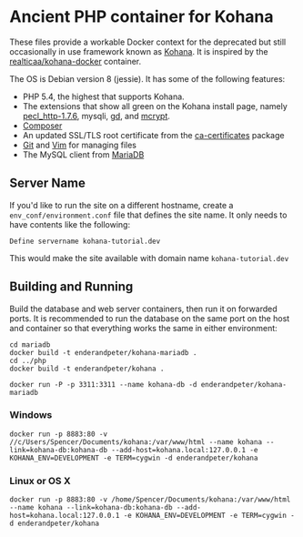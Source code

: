 # Ancient PHP container for Kohana

These files provide a workable Docker context for the deprecated but still occasionally in use framework known as [Kohana](https://kohanaframework.org). It is inspired by the [realticaa/kohana-docker](https://hub.docker.com/r/realtica/kohana-docker) container.

The OS is Debian version 8 (jessie). It has some of the following features:

* PHP 5.4, the highest that supports Kohana.
* The extensions that show all green on the Kohana install page, namely [pecl_http-1.7.6](https://pecl.php.net/package/pecl_http/1.7.6), mysqli, [gd](http://php.net/manual/en/intro.image.php), and [mcrypt](http://php.net/manual/en/intro.mcrypt.php).
* [Composer](https://getcomposer.org)
* An updated SSL/TLS root certificate from the [ca-certificates](https://packages.debian.org/jessie/ca-certificates) package
* [Git](http://git-scm.com/) and [Vim](http://www.vim.org/) for managing files
* The MySQL client from [MariaDB](http://mariadb.org/)

## Server Name
If you'd like to run the site on a different hostname, create a `env_conf/environment.conf` file that defines the site name. It only needs
to have contents like the following:

    Define servername kohana-tutorial.dev

This would make the site available with domain name `kohana-tutorial.dev`

## Building and Running
Build the database and web server containers, then run it on forwarded ports. It is recommended to run the database on the same port on the host and container so that everything works the same in either environment:


    cd mariadb
    docker build -t enderandpeter/kohana-mariadb .
    cd ../php
    docker build -t enderandpeter/kohana .

    docker run -P -p 3311:3311 --name kohana-db -d enderandpeter/kohana-mariadb

### Windows

    docker run -p 8883:80 -v //c/Users/Spencer/Documents/kohana:/var/www/html --name kohana --link=kohana-db:kohana-db --add-host=kohana.local:127.0.0.1 -e KOHANA_ENV=DEVELOPMENT -e TERM=cygwin -d enderandpeter/kohana

### Linux or OS X

    docker run -p 8883:80 -v /home/Spencer/Documents/kohana:/var/www/html --name kohana --link=kohana-db:kohana-db --add-host=kohana.local:127.0.0.1 -e KOHANA_ENV=DEVELOPMENT -e TERM=cygwin -d enderandpeter/kohana
